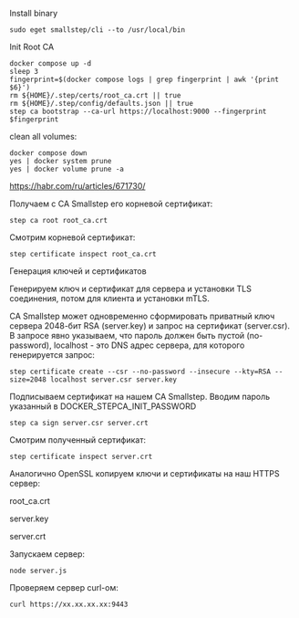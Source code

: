 Install binary
```shell
sudo eget smallstep/cli --to /usr/local/bin
```

Init Root CA
```shell
docker compose up -d
sleep 3
fingerprint=$(docker compose logs | grep fingerprint | awk '{print $6}')
rm ${HOME}/.step/certs/root_ca.crt || true
rm ${HOME}/.step/config/defaults.json || true
step ca bootstrap --ca-url https://localhost:9000 --fingerprint $fingerprint
```

clean all volumes:
```shell
docker compose down
yes | docker system prune
yes | docker volume prune -a
```

https://habr.com/ru/articles/671730/

Получаем с CA Smallstep его корневой сертификат:
```shell
step ca root root_ca.crt
```
Смотрим корневой сертификат:
```shell
step certificate inspect root_ca.crt
```

Генерация ключей и сертификатов

Генерируем ключ и сертификат для сервера и установки TLS соединения, потом для клиента и установки mTLS.

CA Smallstep может одновременно сформировать приватный ключ сервера 2048-бит RSA (server.key) и запрос на сертификат (server.csr). В запросе явно указываем, что пароль должен быть пустой (no-password), localhost - это DNS адрес сервера, для которого генерируется запрос:

```shell
step certificate create --csr --no-password --insecure --kty=RSA --size=2048 localhost server.csr server.key
```

Подписываем сертификат на нашем CA Smallstep. Вводим пароль указанный в DOCKER_STEPCA_INIT_PASSWORD
```shell
step ca sign server.csr server.crt
```
Смотрим полученный сертификат:
```shell
step certificate inspect server.crt
```

Аналогично OpenSSL копируем ключи и сертификаты на наш HTTPS сервер:

root_ca.crt

server.key

server.crt

Запускаем сервер:
```shell
node server.js
```
Проверяем сервер curl-ом:
```shell
curl https://xx.xx.xx.xx:9443
```